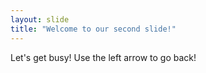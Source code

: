 ```yaml
---
layout: slide
title: "Welcome to our second slide!"
---
```

Let's get busy!
Use the left arrow to go back!